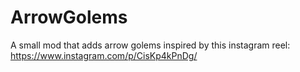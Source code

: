 # ArrowGolems
A small mod that adds arrow golems inspired by this instagram reel: https://www.instagram.com/p/CisKp4kPnDg/
